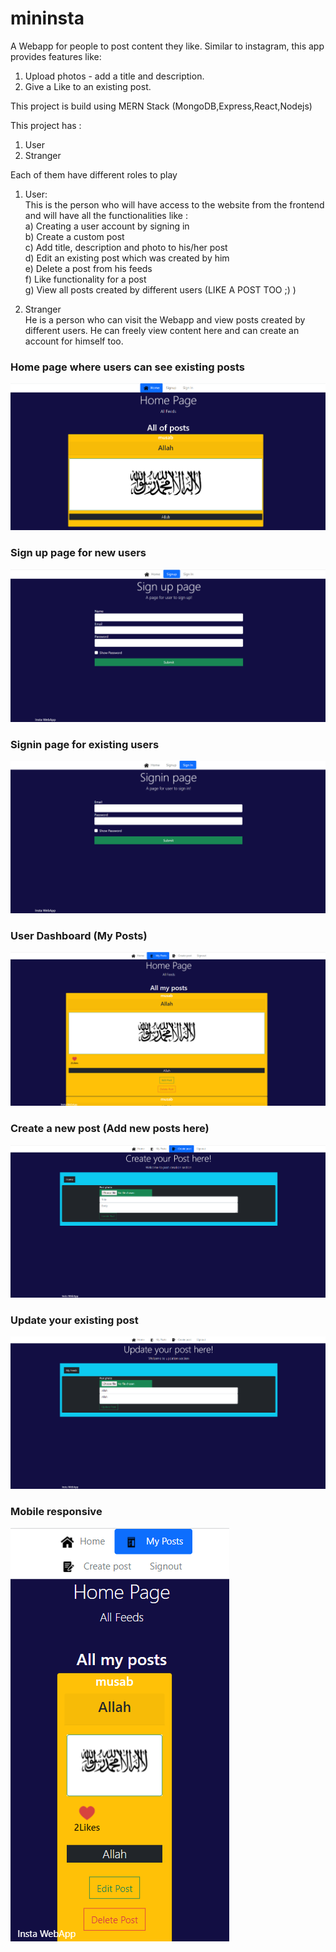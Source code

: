 # mininsta

A Webapp for people to post content they like. Similar to instagram, this app provides features like:
1. Upload photos - add a title and description.
2. Give a Like to an existing post.

This project is build using MERN Stack (MongoDB,Express,React,Nodejs)</br>

This project has :</br>
1. User</br>
2. Stranger</br>

Each of them have different roles to play

1. User:</br>
This is the person who will have access to the website from the frontend and will have all the functionalities like :</br>
a) Creating a user account by signing in </br>
b) Create a custom post </br>
c) Add title, description and photo to his/her post</br>
d) Edit an existing post which was created by him </br>
e) Delete a post from his feeds</br>
f) Like functionality for a post</br>
g) View all posts created by different users (LIKE A POST TOO ;) )</br>

2. Stranger</br>
He is a person who can visit the Webapp and view posts created by different users. He can freely view content here and can create an account for himself too.</br>


### Home page where users can see existing posts

![](app-screenshots/1.png)


### Sign up page for new users

![](app-screenshots/2.png)


### Signin page for existing users

![](app-screenshots/3.png)


### User Dashboard (My Posts) 

![](app-screenshots/4.png)


### Create a new post (Add new posts here)

![](app-screenshots/5.png)


### Update your existing post 

![](app-screenshots/6.png)


### Mobile responsive

![](app-screenshots/7.png)
